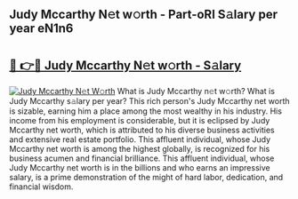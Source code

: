 ## Judy Mccarthy N𝚎t w𝚘rth - Part-oRI S𝚊lary per year eN1n6

# <h2><a href="http://gc4r2fl.nevu.top/?p=Judy+Mccarthy">🔗 👉🔴 Judy Mccarthy N𝚎t w𝚘rth - S𝚊lary</a></h2>

[![Judy Mccarthy N𝚎t W𝚘rth](https://i.imgur.com/Oavwk0R.jpeg)](http://gc4r2fl.nevu.top/?p=Judy+Mccarthy)
What is Judy Mccarthy n𝚎t w𝚘rth? What is Judy Mccarthy s𝚊lary per year?
This rich person's Judy Mccarthy net worth is sizable, earning him a place among the most wealthy in his industry. His income from his employment is considerable, but it is eclipsed by Judy Mccarthy net worth, which is attributed to his diverse business activities and extensive real estate portfolio. This affluent individual, whose Judy Mccarthy net worth is among the highest globally, is recognized for his business acumen and financial brilliance. This affluent individual, whose Judy Mccarthy net worth is in the billions and who earns an impressive salary, is a prime demonstration of the might of hard labor, dedication, and financial wisdom.
